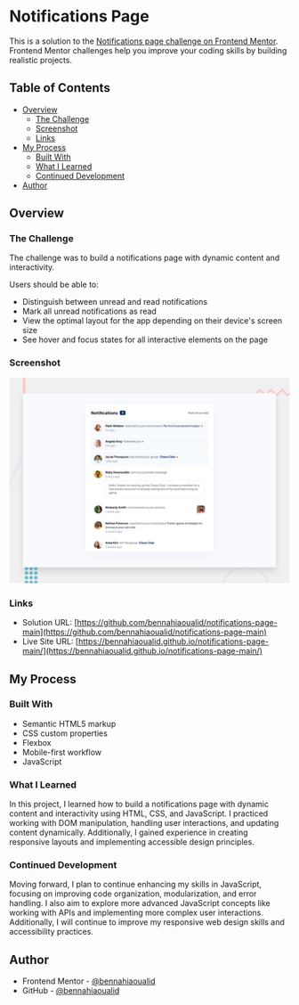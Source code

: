 # Notifications Page

This is a solution to the [Notifications page challenge on Frontend Mentor](https://www.frontendmentor.io/challenges/notifications-page-lbfjafkrjc). Frontend Mentor challenges help you improve your coding skills by building realistic projects.

## Table of Contents

- [Overview](#overview)
  - [The Challenge](#the-challenge)
  - [Screenshot](#screenshot)
  - [Links](#links)
- [My Process](#my-process)
  - [Built With](#built-with)
  - [What I Learned](#what-i-learned)
  - [Continued Development](#continued-development)
- [Author](#author)

## Overview

### The Challenge

The challenge was to build a notifications page with dynamic content and interactivity.

Users should be able to:

- Distinguish between unread and read notifications
- Mark all unread notifications as read
- View the optimal layout for the app depending on their device's screen size
- See hover and focus states for all interactive elements on the page

### Screenshot

![Screenshot](./design/desktop-preview.jpg)

### Links

- Solution URL: [https://github.com/bennahiaoualid/notifications-page-main](https://github.com/bennahiaoualid/notifications-page-main)
- Live Site URL: [https://bennahiaoualid.github.io/notifications-page-main/](https://bennahiaoualid.github.io/notifications-page-main/)

## My Process

### Built With

- Semantic HTML5 markup
- CSS custom properties
- Flexbox
- Mobile-first workflow
- JavaScript

### What I Learned

In this project, I learned how to build a notifications page with dynamic content and interactivity using HTML, CSS, and JavaScript. I practiced working with DOM manipulation, handling user interactions, and updating content dynamically. Additionally, I gained experience in creating responsive layouts and implementing accessible design principles.

### Continued Development

Moving forward, I plan to continue enhancing my skills in JavaScript, focusing on improving code organization, modularization, and error handling. I also aim to explore more advanced JavaScript concepts like working with APIs and implementing more complex user interactions. Additionally, I will continue to improve my responsive web design skills and accessibility practices.

## Author

- Frontend Mentor - [@bennahiaoualid](https://www.frontendmentor.io/profile/bennahiaoualid)
- GitHub - [@bennahiaoualid](https://github.com/bennahiaoualid)